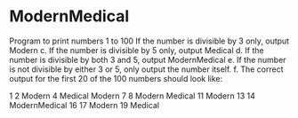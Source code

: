 ModernMedical
=============

Program to print numbers 1 to 100
If the number is divisible by 3 only, output Modern
 c. If the number is divisible by 5 only, output Medical
 d. If the number is divisible by both 3 and 5, output ModernMedical
 e. If the number is not divisible by either 3 or 5, only output the number itself.
 f. The correct output for the first 20 of the 100 numbers should look like:
 
 1
 2
 Modern
 4
 Medical
 Modern
 7
 8
 Modern
 Medical
 11
 Modern
 13
 14
 ModernMedical
 16
 17
 Modern
 19
 Medical
 
